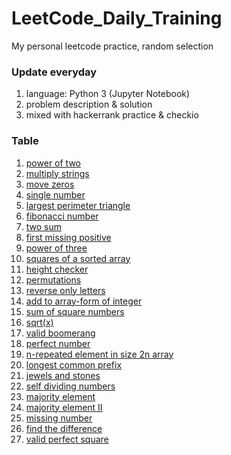 # LeetCode_Daily_Training
My personal leetcode practice, random selection
### Update everyday
1) language: Python 3 (Jupyter Notebook)
2) problem description & solution 
3) mixed with hackerrank practice & checkio
### Table
01) [power of two](https://github.com/xlyue92/LeetCode_Daily_Training/blob/master/%20power%20of%20two.ipynb)
02) [multiply strings](https://github.com/xlyue92/LeetCode_Daily_Training/blob/master/multiply%20strings.ipynb)
03) [move zeros](https://github.com/xlyue92/LeetCode_Daily_Training/blob/master/move%20zeros.ipynb)
04) [single number](https://github.com/xlyue92/LeetCode_Daily_Training/blob/master/single%20number.ipynb)
05) [largest perimeter triangle](https://github.com/xlyue92/LeetCode_Daily_Training/blob/master/largest%20perimeter%20triangle.ipynb)
06) [fibonacci number](https://github.com/xlyue92/LeetCode_Daily_Training/blob/master/fibonacci%20number.ipynb)
07) [two sum](https://github.com/xlyue92/LeetCode_Daily_Training/blob/master/two%20sum.ipynb)
08) [first missing positive](https://github.com/xlyue92/LeetCode_Daily_Training/blob/master/first%20missing%20positive.ipynb)
09) [power of three](https://github.com/xlyue92/LeetCode_Daily_Training/blob/master/power%20of%20three.ipynb)
10) [squares of a sorted array](https://github.com/xlyue92/LeetCode_Daily_Training/blob/master/squares%20of%20a%20sorted%20array.ipynb)
11) [height checker](https://github.com/xlyue92/LeetCode_Daily_Training/blob/master/height%20checker.ipynb)
12) [permutations](https://github.com/xlyue92/LeetCode_Daily_Training/blob/master/permutations.ipynb)
13) [reverse only letters](https://github.com/xlyue92/LeetCode_Daily_Training/blob/master/reverse%20only%20letters.ipynb)
14) [add to array-form of integer](https://github.com/xlyue92/LeetCode_Daily_Training/blob/master/add%20to%20array-form%20of%20integer.ipynb)
15) [sum of square numbers](https://github.com/xlyue92/LeetCode_Daily_Training/blob/master/sum%20of%20square%20numbers.ipynb)
16) [sqrt(x)](https://github.com/xlyue92/LeetCode_Daily_Training/blob/master/sqrt(x).ipynb)
17) [valid boomerang](https://github.com/xlyue92/LeetCode_Daily_Training/blob/master/valid%20boomerang.ipynb)
18) [perfect number](https://github.com/xlyue92/LeetCode_Daily_Training/blob/master/perfect%20number.ipynb)
19) [n-repeated element in size 2n array](https://github.com/xlyue92/LeetCode_Daily_Training/blob/master/n-repeated%20element%20in%20size%202n%20array.ipynb)
20) [longest common prefix](https://github.com/xlyue92/LeetCode_Daily_Training/blob/master/longest%20common%20prefix.ipynb)
21) [jewels and stones](https://github.com/xlyue92/LeetCode_Daily_Training/blob/master/jewels%20and%20stones.ipynb)
22) [self dividing numbers](https://github.com/xlyue92/LeetCode_Daily_Training/blob/master/self%20dividing%20numbers.ipynb)
23) [majority element](https://github.com/xlyue92/LeetCode_Daily_Training/blob/master/majority%20element.ipynb)
24) [majority element II](https://github.com/xlyue92/LeetCode_Daily_Training/blob/master/majority%20element%20II.ipynb)
25) [missing number](https://github.com/xlyue92/LeetCode_Daily_Training/blob/master/missing%20number.ipynb)
26) [find the difference](https://github.com/xlyue92/LeetCode_Daily_Training/blob/master/find%20the%20difference.ipynb)
27) [valid perfect square](https://github.com/xlyue92/LeetCode_Daily_Training/blob/master/valid%20perfect%20square.ipynb)
